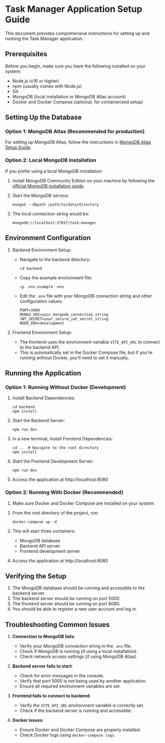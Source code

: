 
# Task Manager Application Setup Guide

This document provides comprehensive instructions for setting up and running the Task Manager application.

## Prerequisites

Before you begin, make sure you have the following installed on your system:

- Node.js (v16 or higher)
- npm (usually comes with Node.js)
- Git
- MongoDB (local installation or MongoDB Atlas account)
- Docker and Docker Compose (optional, for containerized setup)

## Setting Up the Database

### Option 1: MongoDB Atlas (Recommended for production)

For setting up MongoDB Atlas, follow the instructions in [MongoDB Atlas Setup Guide](./mongodb-atlas-setup.md).

### Option 2: Local MongoDB Installation

If you prefer using a local MongoDB installation:

1. Install MongoDB Community Edition on your machine by following the [official MongoDB installation guide](https://docs.mongodb.com/manual/installation/).

2. Start the MongoDB service:
   ```
   mongod --dbpath /path/to/data/directory
   ```

3. The local connection string would be:
   ```
   mongodb://localhost:27017/task-manager
   ```

## Environment Configuration

1. Backend Environment Setup:
   - Navigate to the backend directory:
     ```
     cd backend
     ```
   - Copy the example environment file:
     ```
     cp .env.example .env
     ```
   - Edit the `.env` file with your MongoDB connection string and other configuration values:
     ```
     PORT=5000
     MONGO_URI=your_mongodb_connection_string
     JWT_SECRET=your_secure_jwt_secret_string
     NODE_ENV=development
     ```

2. Frontend Environment Setup:
   - The frontend uses the environment variable `VITE_API_URL` to connect to the backend API.
   - This is automatically set in the Docker Compose file, but if you're running without Docker, you'll need to set it manually.

## Running the Application

### Option 1: Running Without Docker (Development)

1. Install Backend Dependencies:
   ```
   cd backend
   npm install
   ```

2. Start the Backend Server:
   ```
   npm run dev
   ```

3. In a new terminal, install Frontend Dependencies:
   ```
   cd ..  # Navigate to the root directory
   npm install
   ```

4. Start the Frontend Development Server:
   ```
   npm run dev
   ```

5. Access the application at http://localhost:8080

### Option 2: Running With Docker (Recommended)

1. Make sure Docker and Docker Compose are installed on your system.

2. From the root directory of the project, run:
   ```
   docker-compose up -d
   ```

3. This will start three containers:
   - MongoDB database
   - Backend API server
   - Frontend development server

4. Access the application at http://localhost:8080

## Verifying the Setup

1. The MongoDB database should be running and accessible to the backend server.
2. The backend server should be running on port 5000.
3. The frontend server should be running on port 8080.
4. You should be able to register a new user account and log in.

## Troubleshooting Common Issues

1. **Connection to MongoDB fails**:
   - Verify your MongoDB connection string in the `.env` file.
   - Check if MongoDB is running (if using a local installation).
   - Check network access settings (if using MongoDB Atlas).

2. **Backend server fails to start**:
   - Check for error messages in the console.
   - Verify that port 5000 is not being used by another application.
   - Ensure all required environment variables are set.

3. **Frontend fails to connect to backend**:
   - Verify the `VITE_API_URL` environment variable is correctly set.
   - Check if the backend server is running and accessible.

4. **Docker issues**:
   - Ensure Docker and Docker Compose are properly installed.
   - Check Docker logs using `docker-compose logs`.
